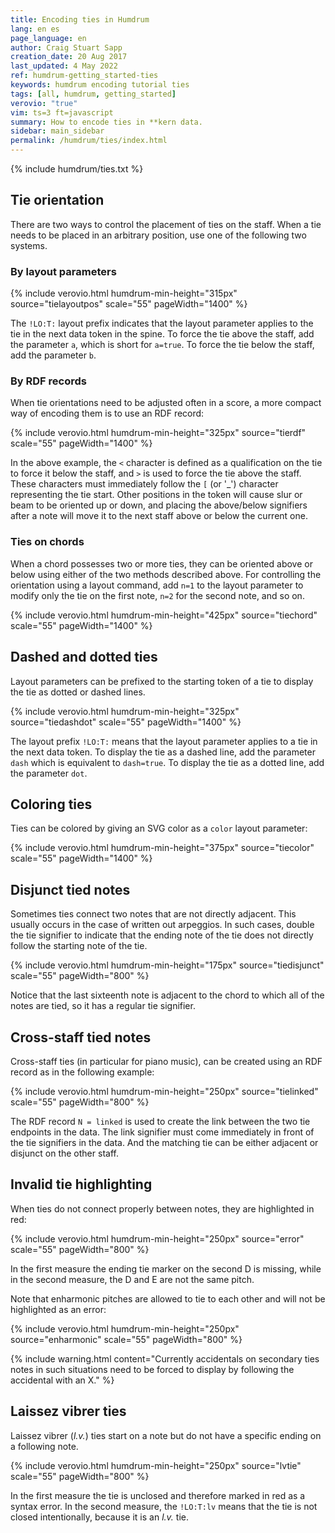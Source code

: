 ```yaml
---
title: Encoding ties in Humdrum
lang: en es
page_language: en
author: Craig Stuart Sapp
creation_date: 20 Aug 2017
last_updated: 4 May 2022
ref: humdrum-getting_started-ties
keywords: humdrum encoding tutorial ties
tags: [all, humdrum, getting_started]
verovio: "true"
vim: ts=3 ft=javascript
summary: How to encode ties in **kern data.
sidebar: main_sidebar
permalink: /humdrum/ties/index.html
---
```


{% include humdrum/ties.txt %}


## Tie orientation ##

There are two ways to control the placement of ties on the staff.  When
a tie needs to be placed in an arbitrary position, use one of the following
two systems.



### By layout parameters ###

{% include verovio.html
	humdrum-min-height="315px"
	source="tielayoutpos"
	scale="55"
	pageWidth="1400"
%}
<script type="application/x-humdrum" id="tielayoutpos">
**kern
*M4/4
=1
[4f
4f]
!LO:T:a
[4f
4f]
=2
[4ff
4ff]
!LO:T:b
[4ff
4ff]
==
*-
</script>

The `!LO:T:` layout prefix indicates that the layout parameter applies
to the tie in the next data token in the spine.  To force the tie above
the staff, add the parameter `a`, which is short for `a=true`.  To force the
tie below the staff, add the parameter `b`.



### By RDF records ###

When tie orientations need to be adjusted often in a score, a more
compact way of encoding them is to use an RDF record:

{% include verovio.html
	humdrum-min-height="325px"
	source="tierdf"
	scale="55"
	pageWidth="1400"
%}
<script type="application/x-humdrum" id="tierdf">
**kern
*M4/4
=1
[4f
4f]
[>4f
4f]
=2
[4ff
4ff]
[<4ff
4ff]
==
*-
!!!RDF**kern: < = below
!!!RDF**kern: > = above
</script>

In the above example, the `<` character is defined as a qualification
on the tie to force it below the staff, and `>` is used to force
the tie above the staff.  These characters must immediately follow
the `[` (or '_') character representing the tie start.  Other positions in
the token will cause slur or beam to be oriented up or down, and
placing the above/below signifiers after a note will move it to the
next staff above or below the current one.



### Ties on chords ###

When a chord possesses two or more ties, they can be oriented above or below
using either of the two methods described above.  For controlling the orientation
using a layout command, add `n=1` to the layout parameter to modify only the 
tie on the first note, `n=2` for the second note, and so on.

{% include verovio.html
	humdrum-min-height="425px"
	source="tiechord"
	scale="55"
	pageWidth="1400"
%}
<script type="application/x-humdrum" id="tiechord">
**kern
*M4/4
=1
[4f [4a [4c
4f] 4a] 4c]
[>4f [>4a [>4c
4f] 4a] 4c]
=2
!LO:T:n=1:a
!LO:T:n=2:a
!LO:T:n=3:a
[4f [4a [4c
4f] 4a] 4c]
!LO:T:n=1:b
!LO:T:n=2:b
!LO:T:n=3:b
[4f [4a [4c
4f] 4a] 4c]
==
*-
!!!RDF**kern: < = below
!!!RDF**kern: > = above
</script>



## Dashed and dotted ties ##

Layout parameters can be prefixed to the starting token of a tie
to display the tie as dotted or dashed lines.

{% include verovio.html
	humdrum-min-height="325px"
	source="tiedashdot"
	scale="55"
	pageWidth="1400"
%}
<script type="application/x-humdrum" id="tiedashdot">
**kern
*M4/4
=1
[4e
4e]
!LO:T:dash
[4e
4e]
=2
[4e
4e]
!LO:T:dot
[4e
4e]
==
*-
</script>

The layout prefix `!LO:T:` means that the layout parameter applies
to a tie in the next data token.  To display the tie as a dashed
line, add the parameter `dash` which is equivalent to `dash=true`.
To display the tie as a dotted line, add the parameter `dot`.



## Coloring ties ##

Ties can be colored by giving an SVG color as a `color` layout parameter:

{% include verovio.html
	humdrum-min-height="375px"
	source="tiecolor"
	scale="55"
	pageWidth="1400"
%}
<script type="application/x-humdrum" id="tiecolor">
**kern
*M4/4
=1
!LO:T:color=limegreen
[2f
2f]
=2
!LO:T:dot
!LO:T:a
!LO:T:color=hotpink
[2f
2f]
=2
!LO:T:n=1:dot:color=limegreen
!LO:T:n=2:dash:color=hotpink
[2c [2g
2c] 2g]
==
*-
</script>



## Disjunct tied notes ##

Sometimes ties connect two notes that are not directly adjacent.  This
usually occurs in the case of written out arpeggios.  In such cases, double
the tie signifier to indicate that the ending note of the tie does not
directly follow the starting note of the tie.

{% include verovio.html
	humdrum-min-height="175px"
	source="tiedisjunct"
	scale="55"
	pageWidth="800"
%}
<script type="application/x-humdrum" id="tiedisjunct">
**kern
*M4/4
[[16cL
[[16e
[[16g
[16ccJ
2.c]] 2.e]] 2.g]] 2.cc]
=
*-
</script>

Notice that the last sixteenth note is adjacent to the chord to
which all of the notes are tied, so it has a regular tie
signifier.



## Cross-staff tied notes ##

Cross-staff ties (in particular for piano music), can be created
using an RDF record as in the following example:

{% include verovio.html
	humdrum-min-height="250px"
	source="tielinked"
	scale="55"
	pageWidth="800"
%}
<script type="application/x-humdrum" id="tielinked">
**kern	**kern
*clefF4	*clefG2
*M4/4	*M4/4
=1	=1
2F	4f
.	N[4B<
2BN]	4g
.	4f
=	=
*-	*-
!!!RDF**kern: N = linked
!!!RDF**kern: < = below
</script>

The RDF record `N = linked` is used to create the link between the two
tie endpoints in the data.  The link signifier must come immediately
in front of the tie signifiers in the data.  And the matching tie can be
either adjacent or disjunct on the other staff.



## Invalid tie highlighting ##

When ties do not connect properly between notes, they are highlighted in
red:

{% include verovio.html
	humdrum-min-height="250px"
	source="error"
	scale="55"
	pageWidth="800"
%}
<script type="application/x-humdrum" id="error">
**kern
*clefG2
*M4/4
=1
4c
[4d
4d
4f
=
4c
[4d
4e]
4f
=
*-
</script>

In the first measure the ending tie marker on the second D is missing, while
in the second measure, the D and E are not the same pitch.

Note that enharmonic pitches are allowed to tie to each other and will not
be highlighted as an error:

{% include verovio.html
	humdrum-min-height="250px"
	source="enharmonic"
	scale="55"
	pageWidth="800"
%}
<script type="application/x-humdrum" id="enharmonic">
**kern
*clefG2
*M4/4
=1
[2c#
2B##X]
=2
[2e#
4g--X_
4f]
=
*-
</script>

{% include warning.html content="Currently accidentals on secondary ties notes in such situations need to be forced to display by following the accidental with an X." %}



## Laissez vibrer ties ##

Laissez vibrer (<i>l.v.</i>) ties start on a note but do not have a
specific ending on a following note.

{% include verovio.html
	humdrum-min-height="250px"
	source="lvtie"
	scale="55"
	pageWidth="800"
%}
<script type="application/x-humdrum" id="lvtie">
**kern
*clefG2
*M4/4
=1
[2f
2r
=2
!LO:T:lv
[2f
2r
=
*-
</script>

In the first measure the tie is unclosed and therefore marked in
red as a syntax error.  In the second measure, the `!LO:T:lv` means
that the tie is not closed intentionally, because it is an <i>l.v.</i>
tie.




